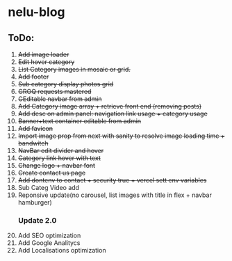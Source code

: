 # nelu-blog

<h2>ToDo:</h2>
<ol>
  <li><strike>Add image loader</strike></li>
  <li><strike>Edit hover category</strike></li>
  <li><strike>List Category images in mosaic or grid.</strike></li>
  <li><strike>Add footer</strike></li>
  <li><strike>Sub category display photos grid</strike></li>
  <li><strike>GROQ requests mastered</strike></li>
  <li><strike>GEditable navbar from admin</strike></li>
  <li><strike>Add Category image array + retrieve front end (removing posts)</strike></li>
  <li><strike>Add desc on admin panel: navigation link usage + category usage</strike></li>
  <li><strike>Banner+text container editable from admin</strike></li>
  <li><strike>Add favicon</strike></li>
  <li><strike>Import image prop from next with sanity to resolve image loading time + bandwitch</strike></li>
  <li><strike>NavBar edit divider and hover</strike></li>
  <li><strike>Category link hover with text</strike></li>
  <li><strike>Change logo + navbar font</strike></li>
  <li><strike>Create contact us page</strike></li>
  <li><strike>Add dontenv to contact + security true + vercel sett env variables</strike></li>
  <li>Sub Categ Video add</li>
  <li>Reponsive update(no carousel, list images with title in flex + navbar hamburger)</li>
  <h3>Update 2.0</h3>
  <li>Add SEO optimization</li>
  <li>Add Google Analitycs</li>
  <li>Add Localisations optimization</li>
</ol>

